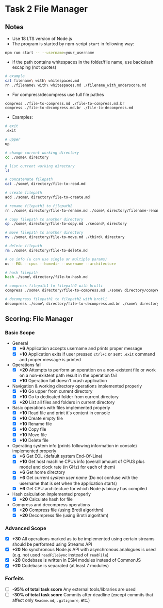 # Task 2 File Manager

## Notes

- Use 18 LTS version of Node.js
- The program is started by npm-script `start` in following way:

```sh
npm run start -- --username=your_username
```

- If the path contains whitespaces in the folder/file name, use backslash escaping (not quotes)

```sh
# example
cat filename\ with\ whitespaces.md
rn ./filename\ with\ whitespaces.md ./filename_with_underscore.md
```

- For compress/decompress use full file pathes

```sh
compress ./file-to-compress.md ./file-to-compress.md.br
compress ./file-to-decompress.md.br ./file-to-decompress.md
```

- Examples:

```sh
# exit
.exit

# upper
up

# change current working directory
cd ./some\ directory

# list current working directory
ls

# concatenate filepath
cat ./some\ directory/file-to-read.md

# create filepath
add ./some\ directory/file-to-create.md

# rename filepath1 to filepath2
rn ./some\ directory/file-to-rename.md ./some\ directory/filename-renamed.md

# copy filepath to another directory
cp ./some\ directory/file-to-copy.md ./second\ directory

# move filepath to another directory
mv ./some\ directory/file-to-move.md ./third\ directory

# delete filepath
rm ./some\ directory/file-to-delete.md

# os info (u can use single or multiple params)
os --EOL --cpus --homedir --username --architecture

# hash filepath
hash ./some\ directory/file-to-hash.md

# compress filepath1 to filepath2 with brotli
compress ./some\ directory/file-to-compress.md ./some\ directory/compressed-file.md.br

# decompress filepath1 to filepath2 with brotli
decompress ./some\ directory/file-to-decompress.md.br ./some\ directory/decompressed-file.md
```

## Scoring: File Manager

### Basic Scope

- General
  - [x] **+6** Application accepts username and prints proper message
  - [x] **+10** Application exits if user pressed `ctrl+c` or sent `.exit` command and proper message is printed
- Operations fail
  - [x] **+20** Attempts to perform an operation on a non-existent file or work on a non-existent path result in the operation fail
  - [x] **+10** Operation fail doesn't crash application
- Navigation & working directory operations implemented properly
  - [x] **+10** Go upper from current directory
  - [x] **+10** Go to dedicated folder from current directory
  - [x] **+20** List all files and folders in current directory
- Basic operations with files implemented properly
  - [x] **+10** Read file and print it's content in console
  - [x] **+10** Create empty file
  - [x] **+10** Rename file
  - [x] **+10** Copy file
  - [x] **+10** Move file
  - [x] **+10** Delete file
- Operating system info (prints following information in console) implemented properly
  - [x] **+6** Get EOL (default system End-Of-Line)
  - [x] **+10** Get host machine CPUs info (overall amount of CPUS plus model and clock rate (in GHz) for each of them)
  - [x] **+6** Get home directory
  - [x] **+6** Get current _system user name_ (Do not confuse with the username that is set when the application starts)
  - [x] **+6** Get CPU architecture for which Node.js binary has compiled
- Hash calculation implemented properly
  - [x] **+20** Calculate hash for file
- Compress and decompress operations
  - [x] **+20** Compress file (using Brotli algorithm)
  - [x] **+20** Decompress file (using Brotli algorithm)

### Advanced Scope

- [x] **+30** All operations marked as to be implemented using certain streams should be performed using Streams API
- [x] **+20** No synchronous Node.js API with asynchronous analogues is used (e.g. not used `readFileSync` instead of `readFile`)
- [x] **+20** Codebase is written in ESM modules instead of CommonJS
- [x] **+20** Codebase is separated (at least 7 modules)

### Forfeits

- [ ] **-95% of total task score** Any external tools/libraries are used
- [ ] **-30% of total task score** Commits after deadline (except commits that affect only `Readme.md`, `.gitignore`, etc.)
